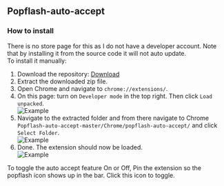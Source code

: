 ## Popflash-auto-accept
### How to install
There is no store page for this as I do not have a developer account.
Note that by installing it from the source code it will not auto update.\
To install it manually:
1. Download the repository: [Download](https://github.com/l2-/Popflash-auto-accept/archive/refs/heads/master.zip)
2. Extract the downloaded zip file.
3. Open Chrome and navigate to `chrome://extensions/`.
4. On this page: turn on `Developer mode` in the top right. Then click `Load unpacked`.\
![Example](https://i.imgur.com/c2QAhjL.png)
5. Navigate to the extracted folder and from there navigate to Chrome `Popflash-auto-accept-master/Chrome/popflash-auto-accept/` and click `Select Folder`.\
![Example](https://i.imgur.com/j4SuvOU.png)
6. Done. The extension should now be loaded.\
![Example](https://i.imgur.com/toSsY3I.png)

To toggle the auto accept feature On or Off, Pin the extension so the popflash icon shows up in the bar. 
Click this icon to toggle.
